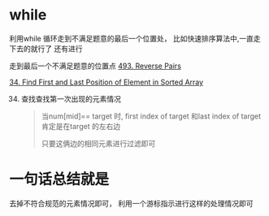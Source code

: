 # while
利用while 循环走到不满足题意的最后一个位置处， 比如快速排序算法中,一直走下去的就行了
还有进行

走到最后一个不满足题意的位置点
[493. Reverse Pairs](https://leetcode.com/problems/reverse-pairs/discuss/97280/Very-Short-and-Clear-MergeSort-and-BST-Java-Solutions)

[34. Find First and Last Position of Element in Sorted Array](https://leetcode.com/problems/find-first-and-last-position-of-element-in-sorted-array/submissions/1)



34. 查找查找第一次出现的元素情况

    > 当num[mid]== target 时, first index of target 和last index of target 肯定是在target 的左右边
    >
    > 只要这俩边的相同元素进行过滤即可



# 一句话总结就是

去掉不符合规范的元素情况即可， 利用一个游标指示进行这样的处理情况即可

